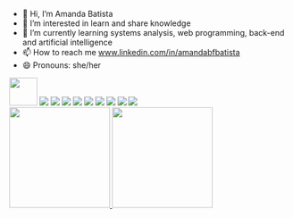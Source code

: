 - 👋 Hi, I’m Amanda Batista
- 👀 I’m interested in learn and share knowledge
- 🌱 I’m currently learning systems analysis, web programming, back-end and artificial intelligence
- 📫 How to reach me www.linkedin.com/in/amandabfbatista
- 😄 Pronouns: she/her
<!---
Kento-Izumi2/Kento-Izumi2 is a ✨ special ✨ repository because its `README.md` (this file) appears on your GitHub profile.
You can click the Preview link to take a look at your changes.
--->
<img src="https://cdn.jsdelivr.net/gh/devicons/devicon/icons/androidstudio/androidstudio-original.svg" height="50" width="50"/>
<img src="https://cdn.jsdelivr.net/gh/devicons/devicon/icons/arduino/arduino-plain-wordmark.svg" />
<img src="https://cdn.jsdelivr.net/gh/devicons/devicon/icons/azure/azure-original-wordmark.svg" />
<img src="https://cdn.jsdelivr.net/gh/devicons/devicon/icons/c/c-original.svg" />
<img src="https://cdn.jsdelivr.net/gh/devicons/devicon/icons/java/java-original-wordmark.svg" />
<img src="https://cdn.jsdelivr.net/gh/devicons/devicon/icons/javascript/javascript-original.svg" />
<img src="https://cdn.jsdelivr.net/gh/devicons/devicon/icons/kotlin/kotlin-original-wordmark.svg" />
<img src="https://cdn.jsdelivr.net/gh/devicons/devicon/icons/mysql/mysql-original-wordmark.svg" />
<img src="https://cdn.jsdelivr.net/gh/devicons/devicon/icons/php/php-original.svg" />
<img src="https://cdn.jsdelivr.net/gh/devicons/devicon/icons/visualstudio/visualstudio-plain-wordmark.svg" />






<div>
<a href="https://github.com/seu-usuário-aqui">
<img height="180em" src="https://github-readme-stats.vercel.app/api/top-langs/?username=Kento-Izumi2&layout=compact&langs_count=7&theme=dracula"/>
<img height="180em" src="https://github-readme-stats.vercel.app/api?username=Kento-Izumi2&show_icons=true&theme=dracula&include_all_commits=true&count_private=true"/>
</div>



